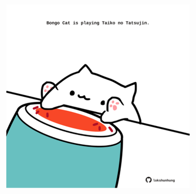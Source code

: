 <!-- built at 21/10/2025, 22:00:44 UTC -->
<p align="center">
  <img width="500" height="500" src="./ReadmeImage.svg">
</p>
